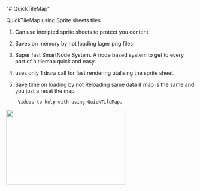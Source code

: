 "# QuickTileMap" 

 QuickTileMap using Sprite sheets tiles

1. Can use incripted sprite sheets to protect you content
2. Saves on memory by not loading lager png files.
3. Super fast SmartNode System. A node based system to get to every part of a tilemap quick and easy.
4. uses only 1 draw call for fast rendering utalising the sprite sheet.
5. Save time on loading by not Reloading same data if map is the same and you just a reset the map.


		Videos to help with using QuickTileMap.

[<img src="https://img.youtube.com/vi/KpUR1sl3H1U/hqdefault.jpg" width="320" height="200"
/>](https://www.youtube.com/embed/KpUR1sl3H1U)		 
